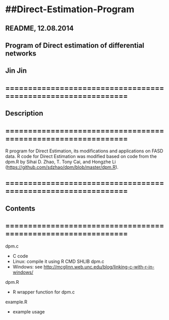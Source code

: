 ##Direct-Estimation-Program
=========================
## ##############################################################
## README, 12.08.2014
## Program of Direct estimation of differential networks
## Jin Jin
## ##############################################################
## ==============================================================
## Description
## ==============================================================
R program for Direct Estimation, its modifications and applications on FASD data. R code for Direct Estimation was modified based on code from the dpm.R by Sihai D. Zhao, T. Tony Cai, and Hongzhe Li (https://github.com/sdzhao/dpm/blob/master/dpm.R).

## ==============================================================
## Contents
## ==============================================================
dpm.c
- C code
- Linux: compile it using R CMD SHLIB dpm.c
- Windows: see http://mcglinn.web.unc.edu/blog/linking-c-with-r-in-windows/

dpm.R
- R wrapper function for dpm.c

example.R
- example usage
